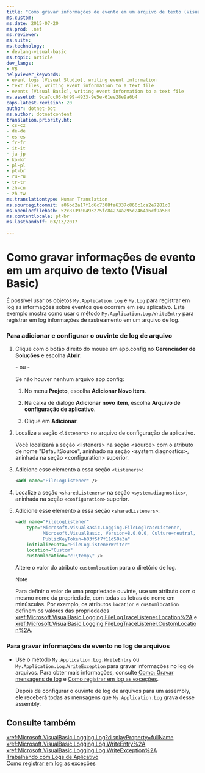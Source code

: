 ```yaml
---
title: "Como gravar informações de evento em um arquivo de texto (Visual Basic) | Microsoft Docs"
ms.custom: 
ms.date: 2015-07-20
ms.prod: .net
ms.reviewer: 
ms.suite: 
ms.technology:
- devlang-visual-basic
ms.topic: article
dev_langs:
- VB
helpviewer_keywords:
- event logs [Visual Studio], writing event information
- text files, writing event information to a text file
- events [Visual Basic], writing event information to a text file
ms.assetid: 9ca7cc03-bf99-4933-9e5e-61ee28e9a6b4
caps.latest.revision: 20
author: dotnet-bot
ms.author: dotnetcontent
translation.priority.ht:
- cs-cz
- de-de
- es-es
- fr-fr
- it-it
- ja-jp
- ko-kr
- pl-pl
- pt-br
- ru-ru
- tr-tr
- zh-cn
- zh-tw
ms.translationtype: Human Translation
ms.sourcegitcommit: a06bd2a17f1d6c7308fa6337c866c1ca2e7281c0
ms.openlocfilehash: 52c8739c0493275fc84274a295c2464a6cf9a580
ms.contentlocale: pt-br
ms.lasthandoff: 03/13/2017

---
```

# <a name="how-to-write-event-information-to-a-text-file-visual-basic"></a>Como gravar informações de evento em um arquivo de texto (Visual Basic)
É possível usar os objetos `My.Application.Log` e `My.Log` para registrar em log as informações sobre eventos que ocorrem em seu aplicativo. Este exemplo mostra como usar o método `My.Application.Log.WriteEntry` para registrar em log informações de rastreamento em um arquivo de log.  
  
### <a name="to-add-and-configure-the-file-log-listener"></a>Para adicionar e configurar o ouvinte de log de arquivo  
  
1.  Clique com o botão direito do mouse em app.config no **Gerenciador de Soluções** e escolha **Abrir**.  
  
     \- ou -  
  
     Se não houver nenhum arquivo app.config:  
  
    1.  No menu **Projeto**, escolha **Adicionar Novo Item**.  
  
    2.  Na caixa de diálogo **Adicionar novo item**, escolha **Arquivo de configuração de aplicativo**.  
  
    3.  Clique em **Adicionar**.  
  
2.  Localize a seção `<listeners>` no arquivo de configuração de aplicativo.  
  
     Você localizará a seção \<listeners> na seção \<source> com o atributo de nome "DefaultSource", aninhado na seção \<system.diagnostics>, aninhada na seção \<configuration> superior.  
  
3.  Adicione esse elemento a essa seção `<listeners>`:  
  
    ```xml  
    <add name="FileLogListener" />  
    ```  
  
4.  Localize a seção `<sharedListeners>` na seção `<system.diagnostics>`, aninhada na seção `<configuration>` superior.  
  
5.  Adicione esse elemento a essa seção `<sharedListeners>`:  
  
    ```xml  
    <add name="FileLogListener"   
        type="Microsoft.VisualBasic.Logging.FileLogTraceListener,   
              Microsoft.VisualBasic, Version=8.0.0.0, Culture=neutral,   
              PublicKeyToken=b03f5f7f11d50a3a"  
        initializeData="FileLogListenerWriter"  
        location="Custom"  
        customlocation="c:\temp\" />  
    ```  
  
     Altere o valor do atributo `customlocation` para o diretório de log.  
  
    > [!NOTE]
    >  Para definir o valor de uma propriedade ouvinte, use um atributo com o mesmo nome da propriedade, com todas as letras do nome em minúsculas. Por exemplo, os atributos `location` e `customlocation` definem os valores das propriedades <xref:Microsoft.VisualBasic.Logging.FileLogTraceListener.Location%2A> e <xref:Microsoft.VisualBasic.Logging.FileLogTraceListener.CustomLocation%2A>.  
  
### <a name="to-write-event-information-to-the-file-log"></a>Para gravar informações de evento no log de arquivos  
  
-   Use o método `My.Application.Log.WriteEntry` ou `My.Application.Log.WriteException` para gravar informações no log de arquivos. Para obter mais informações, consulte [Como: Gravar mensagens de log](../../../../visual-basic/developing-apps/programming/log-info/how-to-write-log-messages.md) e [Como registrar em log as exceções](../../../../visual-basic/developing-apps/programming/log-info/how-to-log-exceptions.md).  
  
     Depois de configurar o ouvinte de log de arquivos para um assembly, ele receberá todas as mensagens que `My.Application.Log` grava desse assembly.  
  
## <a name="see-also"></a>Consulte também  
 <xref:Microsoft.VisualBasic.Logging.Log?displayProperty=fullName>   
 <xref:Microsoft.VisualBasic.Logging.Log.WriteEntry%2A>   
 <xref:Microsoft.VisualBasic.Logging.Log.WriteException%2A>   
 [Trabalhando com Logs de Aplicativo](../../../../visual-basic/developing-apps/programming/log-info/working-with-application-logs.md)   
 [Como registrar em log as exceções](../../../../visual-basic/developing-apps/programming/log-info/how-to-log-exceptions.md)
